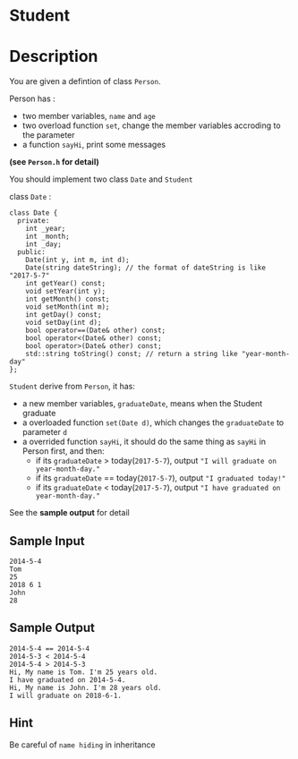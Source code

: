 # Student

# Description
You are given a defintion of class `Person`. 

Person has :
* two member variables, `name` and `age`
* two overload function `set`, change the member variables accroding to the parameter
* a function `sayHi`, print some messages

**(see `Person.h` for detail)**

You should implement two class `Date` and `Student`

class `Date` : 
```
class Date {
  private:
    int _year;
    int _month;
    int _day;
  public:
    Date(int y, int m, int d);
    Date(string dateString); // the format of dateString is like "2017-5-7"
    int getYear() const;
    void setYear(int y);
    int getMonth() const;
    void setMonth(int m);
    int getDay() const;
    void setDay(int d);
    bool operator==(Date& other) const;
    bool operator<(Date& other) const;
    bool operator>(Date& other) const;
    std::string toString() const; // return a string like "year-month-day"
};
```

`Student` derive from `Person`, it has:
* a new member variables, `graduateDate`, means when the Student graduate
* a overloaded function `set(Date d)`, which changes the `graduateDate` to parameter `d`
* a overrided function `sayHi`, it should do the same thing as `sayHi` in Person first, and then:
	* if its `graduateDate` > today(`2017-5-7`), output `"I will graduate on year-month-day."`
	* if its `graduateDate` == today(`2017-5-7`), output `"I graduated today!"`
	* if its `graduateDate` < today(`2017-5-7`), output `"I have graduated on year-month-day."`

See the **sample output** for detail

## Sample Input
```
2014-5-4
Tom
25
2018 6 1
John
28
```
## Sample Output
```
2014-5-4 == 2014-5-4
2014-5-3 < 2014-5-4
2014-5-4 > 2014-5-3
Hi, My name is Tom. I'm 25 years old.
I have graduated on 2014-5-4.
Hi, My name is John. I'm 28 years old.
I will graduate on 2018-6-1.
```

## Hint
Be careful of `name hiding` in inheritance
